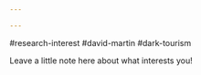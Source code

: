 ```yaml
---

---
```


 #research-interest #david-martin #dark-tourism 

Leave a little note here about what interests you!
